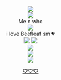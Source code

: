  
<div align="center">
  <img src="https://komarev.com/ghpvc/?username=your-github-username&label=★">
</div>

<div align="center">
  <img src="https://static.wikia.nocookie.net/shipping/images/d/db/Beefleaf.jpg/revision/latest?cb=20220509225428">
</div>

<div align="center">
Me n who
</div>

<div align="center">
  <img src="https://i.imgur.com/XnDZEte.jpeg">
</div>

<div align="center">
i love Beefleaf sm 💔
</div>

<div align="center">
  <img src="https://encrypted-tbn0.gstatic.com/images?q=tbn:ANd9GcTlzAkLtEgnUydIEyRX8gJfgm6I1hKLYnf7jRamMSHsBA9ftwczg2rm0BaC&s=10>
</div>

<div align="center">
  <img src="https://i.imgur.com/ZAUkaCx.png"
</div>

<div align="center">
  <img src="https://i.imgur.com/Wqv9r62.png"
</div>

<div align="center">
  <img src="https://i.imgur.com/k1lVUUl.webp"
</div>

<div align="center">
  <img src="https://i.imgur.com/waq0wP3.png"
</div>

[♡♡♡](https://lagooncompany.fandom.com/wiki/Balalaika)
